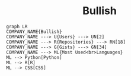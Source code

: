 <h1 align="center">Bullish</h1>

```mermaid
graph LR
COMPANY_NAME{Bullish}
COMPANY_NAME ---> U{Users} ---> UN[2]
COMPANY_NAME ---> R{Repositories} ---> RN[18]
COMPANY_NAME ---> G{Gists} ---> GN[34]
COMPANY_NAME ---> ML{Most Used<br>Languages}
ML --> Python[Python]
ML --> R[R]
ML --> CSS[CSS]
```
